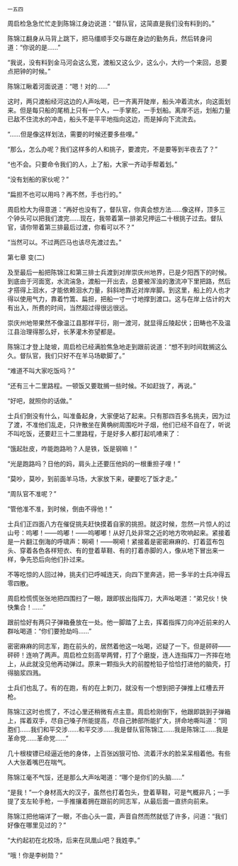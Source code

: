     一五四 

   周启检急急忙忙走到陈锦江身边说道：“督队官，这简直是我们没有料到的。”

   陈锦江翻身从马背上跳下，把马缰顺手交与跟在身边的勤务兵，然后转身问道：“你说的是……”

   “我说，没有料到金马河会这么宽，渡船又这么少，这么小，大约一个来回，总要点把钟的时候。”

   陈锦江瞅着河面说道：“嗯！对的……”

   这时，两只渡船经河这边的人声吆喝，已一齐离开陡岸，船头冲着流水，向这面划来。但是每只船的尾梢上只有一个人，一手掌舵，一手划船。离岸不远，划船力量已敌不住流水的冲击，船头不是平平地指向这边，而是掉向下流流去。

   “……但是像这样划法，需要的时候还要多些哩。”

   “那么，怎么办呢？我们这样多的人和挑子，要渡完，不是要等到半夜去了？”

   “也不会。只要命令我们的人，上了船，大家一齐动手帮着划。”

   “没有划船的家伙呢？”

   “扁担不也可以用吗？再不然，手也行的。”

   周启检大为得意道：“再好也没有了，督队官，你真会想方法……像这样，顶多三个钟头可以把我们渡完……现在，我带着第一排弟兄押运二十根挑子过去。督队官，请你带着第三排最后过渡，你看可以不？”

   “当然可以。不过两匹马也该尽先渡过去。”

   第七章 变(二)

   及至最后一船把陈锦江和第三排士兵渡到对岸崇庆州地界，已是夕阳西下的时候。到底由于河面宽，水流湍急，渡船一开出去，总要被浑浊的激流冲下里把路，然后才搭得上洄水，才能依赖洄水力量，斜斜地靠近对岸岸脚。到这里，船上的人也才得以使用气力，靠着竹篙、扁担，把船一寸一寸地撑到渡口。这与在岸上估计的大有出入，所费的时间，当然超过得很远很远。

   崇庆州地带果然不像温江县那样平衍，刚一渡河，就显得丘陵起伏；田畴也不及温江县治理得那么好，长茅灌木弥望都是。

   陈锦江才登上陡坡，周启检已经满脸焦急地走到跟前说道：“想不到时间耽搁这么久。督队官，我们只好不在羊马场歇脚了。”

   “难道不叫大家吃饭吗？”

   “还有三十二里路程。一顿饭又要耽搁一些时候。不如赶拢了，再说。”

   “好吧，就照你的话做。”

   士兵们倒没有什么，叫准备起身，大家便站了起来。只有那四百多名挑夫，因为过了渡，不准他们乱走，只许散坐在黄桷树周围吃叶子烟，他们已经不自在了，听说不叫吃饭，还要赶三十二里路程，于是好多人都打起叽喳来了：

   “饿起肚皮，咋能跑路哟？人是铁，饭是钢嘛！”

   “光是跑路吗？日他的妈，肩头上还要压他妈的一根重担子哩！”

   “莫吵，莫吵，到前面羊马场，大家放下来，硬要吃了饭才走。”

   “周队官不准呢？”

   “管他准不准，到时候，倒由不得他！”

   士兵们正四面八方在催促挑夫赶快摸着自家的挑担。就这时候，忽然一片惊人的过山号：呜嘟！——呜嘟！——呜嘟嘟！从好几处非常之近的地方吹响起来。紧接着是一片翻江倒海的呼啸声：啊嗬！——啊嗬！紧接着是密密麻麻的、打着蓝布包头、穿着各色各样短衣、有的登着草鞋、有的打着赤脚的人，像从地下冒出来一样，争先恐后向他们扑过来。

   不等吃惊的人回过神，挑夫们已呼喊连天，向四下里奔逃，把一多半的士兵冲得五零四散。

   周启检慌慌张张地把四围扫了一眼，跟即拔出指挥刀，大声吆喝道：“弟兄伙！快快集合！……”

   跟前恰好有两只子弹箱叠放在一处。他一脚踏了上去，挥着指挥刀向冲近前来的人群吆喝道：“你们要抢劫吗……”

   密密麻麻的同志军，跑在前头的，居然着他这一吆喝，迟疑了一下。但是砰砰——砰砰！连响了两声。周启检立刻高举两臂，打了个磨旋，连人连指挥刀一齐摔在地上，从此就没见他再动弹过。原来一颗指头大的前膛枪铅子恰恰打进他的脑壳，打得脑浆四溅。

   士兵们也乱了。有的在跑，有的在上刺刀，就没有一个想到把子弹推上红槽去开枪。

   陈锦江这时也慌了，不过心里还稍微有点主意。周启检刚倒下，他跟即跳到子弹箱上，挥着双手，尽自己嗓子所能提高，尽自己肺部所能扩大，拼命地嘶叫道：“同胞们……我们和平交涉……和平交涉……我是督队官陈锦江……我是陈锦江……我是革命党……革命党……”

   几十根梭镖已经逼近他的身体，上百张凶狠可怕、流着汗水的脸呆呆相着他。有些人大张着嘴巴在喘气。

   陈锦江毫不气馁，还是那么大声吆喝道：“哪个是你们的头脑……”

   “是我！”一个身材高大的汉子，虽然也打着包头，登着草鞋，可是气概非凡；一手提了支左轮手枪，一手推攘着拥在跟前的同志军，从最后面一直挤向前来。

   陈锦江把他端详了一眼，不由心头一震，声音自然而然就低了许多，问道：“我们好像在哪里见过的？”

   “大约起初在北校场，后来在凤凰山吧？我姓李。”

   “哦！你是李树勋？”

